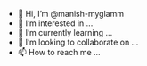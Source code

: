 - 👋 Hi, I’m @manish-myglamm
- 👀 I’m interested in ...
- 🌱 I’m currently learning ...
- 💞️ I’m looking to collaborate on ...
- 📫 How to reach me ...

<!---
manish-myglamm/manish-myglamm is a ✨ special ✨ repository because its `README.md` (this file) appears on your GitHub profile.
You can click the Preview link to take a look at your changes.
--->
